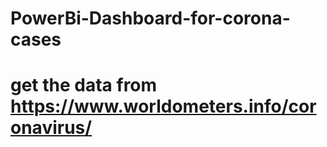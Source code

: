 # PowerBi-Dashboard-for-corona-cases 
# get the data from https://www.worldometers.info/coronavirus/

